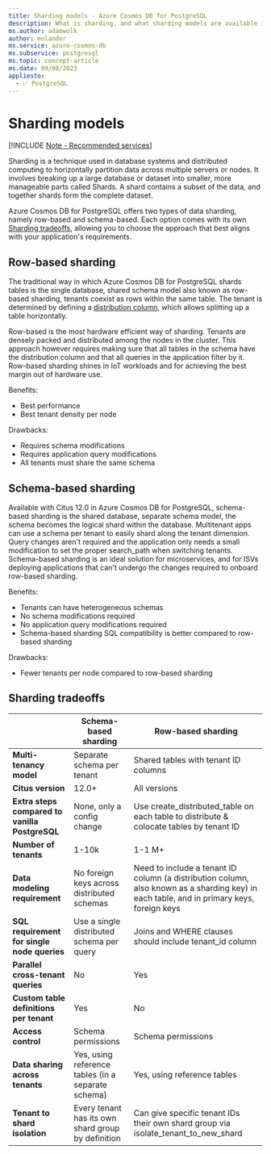 ```yaml
---
title: Sharding models - Azure Cosmos DB for PostgreSQL
description: What is sharding, and what sharding models are available in Azure Cosmos DB for PostgreSQL
ms.author: adamwolk
author: mulander
ms.service: azure-cosmos-db
ms.subservice: postgresql
ms.topic: concept-article
ms.date: 09/08/2023
appliesto:
  - ✅ PostgreSQL
---
```


# Sharding models

[!INCLUDE [Note - Recommended services](includes/note-recommended-services.md)]

Sharding is a technique used in database systems and distributed computing to horizontally partition data across multiple servers or nodes. It involves breaking up a large database or dataset into smaller, more manageable parts called Shards. A shard contains a subset of the data, and together shards form the complete dataset.

Azure Cosmos DB for PostgreSQL offers two types of data sharding, namely row-based and schema-based. Each option comes with its own [Sharding tradeoffs](#sharding-tradeoffs), allowing you to choose the approach that best aligns with your application's requirements.

## Row-based sharding

The traditional way in which Azure Cosmos DB for PostgreSQL shards tables is the single database, shared schema model also known as row-based sharding, tenants coexist as rows within the same table. The tenant is determined by defining a [distribution column](./concepts-nodes.md#distribution-column), which allows splitting up a table horizontally.

Row-based is the most hardware efficient way of sharding. Tenants are densely packed and distributed among the nodes in the cluster. This approach however requires making sure that all tables in the schema have the distribution column and that all queries in the application filter by it. Row-based sharding shines in IoT workloads and for achieving the best margin out of hardware use.

Benefits:

* Best performance
* Best tenant density per node

Drawbacks:

* Requires schema modifications
* Requires application query modifications
* All tenants must share the same schema

## Schema-based sharding

Available with Citus 12.0 in Azure Cosmos DB for PostgreSQL, schema-based sharding is the shared database, separate schema model, the schema becomes the logical shard within the database. Multitenant apps can use a schema per tenant to easily shard along the tenant dimension. Query changes aren't required and the application only needs a small modification to set the proper search_path when switching tenants. Schema-based sharding is an ideal solution for microservices, and for ISVs deploying applications that can't undergo the changes required to onboard row-based sharding.

Benefits:

* Tenants can have heterogeneous schemas
* No schema modifications required
* No application query modifications required
* Schema-based sharding SQL compatibility is better compared to row-based sharding

Drawbacks:

* Fewer tenants per node compared to row-based sharding

## Sharding tradeoffs

| | Schema-based sharding | Row-based sharding |
| --- | --- | --- |
| **Multi-tenancy model** | Separate schema per tenant | Shared tables with tenant ID columns |
| **Citus version** | 12.0+ | All versions |
| **Extra steps compared to vanilla PostgreSQL** | None, only a config change | Use create_distributed_table on each table to distribute & colocate tables by tenant ID |
| **Number of tenants** | 1-10k | 1-1 M+ |
| **Data modeling requirement** | No foreign keys across distributed schemas | Need to include a tenant ID column (a distribution column, also known as a sharding key) in each table, and in primary keys, foreign keys |
| **SQL requirement for single node queries** | Use a single distributed schema per query | Joins and WHERE clauses should include tenant_id column |
| **Parallel cross-tenant queries** | No | Yes |
| **Custom table definitions per tenant** | Yes | No |
| **Access control** | Schema permissions | Schema permissions |
| **Data sharing across tenants** | Yes, using reference tables (in a separate schema) | Yes, using reference tables |
| **Tenant to shard isolation** | Every tenant has its own shard group by definition | Can give specific tenant IDs their own shard group via isolate_tenant_to_new_shard |

